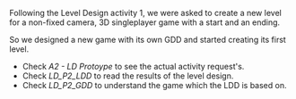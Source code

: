 Following the Level Design activity 1, we were asked to create a new level for a non-fixed camera, 3D singleplayer game with a start
and an ending.

So we designed a new game with its own GDD and started creating its first level.

- Check *A2 - LD Protoype* to see the actual activity request's.
- Check *LD_P2_LDD* to read the results of the level design.
- Check *LD_P2_GDD* to understand the game which the LDD is based on.

